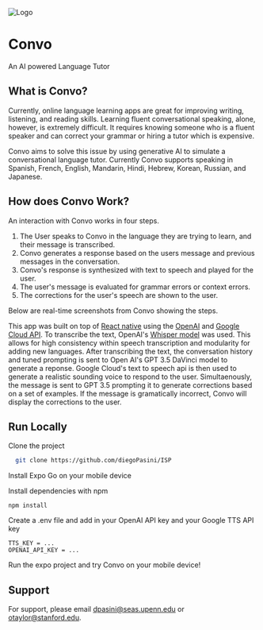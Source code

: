 
![Logo](https://dev-to-uploads.s3.amazonaws.com/uploads/articles/th5xamgrr6se0x5ro4g6.png)


# Convo

An AI powered Language Tutor

## What is Convo?

Currently, online language learning apps are great for improving writing, listening, and reading skills. Learning fluent conversational speaking, alone, however, is extremely difficult. It requires knowing someone who is a fluent speaker and can correct your grammar or hiring a tutor which is expensive. 

Convo aims to solve this issue by using generative AI to simulate a conversational language tutor. Currently Convo supports speaking in Spanish, French, English, Mandarin, Hindi, Hebrew, Korean, Russian, and Japanese.
## How does Convo Work?
An interaction with Convo works in four steps. 
1. The User speaks to Convo in the language they are trying to learn, and their message is transcribed. 
2. Convo generates a response based on the users message and previous messages in the conversation.
3. Convo's response is synthesized with text to speech and played for the user. 
4. The user's message is evaluated for grammar errors or context errors. 
5. The corrections for the user's speech are shown to the user. 


Below are real-time screenshots from Convo showing the steps.

This app was built on top of [React native](https://reactnative.dev/) using the [OpenAI](https://openai.com/blog/openai-api)  and [Google Cloud API](https://cloud.google.com/products?utm_source=google&utm_medium=cpc&utm_campaign=na-US-all-en-dr-bkws-all-all-trial-e-dr-1605212&utm_content=text-ad-none-any-DEV_c-CRE_665735422238-ADGP_Hybrid%20%7C%20BKWS%20-%20MIX%20%7C%20Txt_Google%20Products%20General-KWID_43700077225654147-kwd-28389832413&utm_term=KW_google%20cloud%20api-ST_google%20cloud%20api&gclid=Cj0KCQjw9MCnBhCYARIsAB1WQVWKjGDLxga6jqZLE3SpP2iPu6fVFlI-G8bVziRFBhdl4ylLGP5NsocaAoz3EALw_wcB&gclsrc=aw.ds). To transcribe the text, OpenAI's [Whisper model](https://openai.com/research/whisper) was used. This allows for high consistency within speech transcription and modularity for adding new languages. After transcribing the text, the conversation history and tuned prompting is sent to Open AI's GPT 3.5 DaVinci model to generate a reponse. Google Cloud's text to speech api is then used to generate a realistic sounding voice to respond to the user. Simultaenously, the message is sent to GPT 3.5 prompting it to generate corrections based on a set of examples. If the message is gramatically incorrect, Convo will display the corrections to the user. 

## Run Locally

Clone the project

```bash
  git clone https://github.com/diegoPasini/ISP
```

Install Expo Go on your mobile device

Install dependencies with npm

```
npm install
```

Create a .env file and add in your OpenAI API key and your Google TTS API key
```
TTS_KEY = ...
OPENAI_API_KEY = ...
```

Run the expo project and try Convo on your mobile device!
## Support

For support, please email dpasini@seas.upenn.edu or otaylor@stanford.edu.

